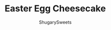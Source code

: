 ---
layout: ../../layouts/MarkdownPostLayout.astro
title: Easter Egg Cheesecake
author: ShugarySweets
pubDate: 2021-03-15
description: "Turn heads with this vibrant Easter Egg Cheesecake at your holiday meal. A no-bake cheesecake is covered in whipped cream frosting and robin&#x27;s egg malt balls. The spring time colors make the creamy homemade cheesecake even better!"
image_url: https://www.shugarysweets.com/wp-content/uploads/2022/03/easter-cheesecake-facebook.jpg
tags: ["Desserts","American"]
calories: 445
protein: 11
carbohydrates: 35
fats: 30
fiber: 1
ingredients: ["1/3 cup salted butter, (melted)","¼ cup granulated sugar","1 ½ cups graham cracker crumbs","3 packages (8 ounce each) cream cheese, softened to room temperature","1 can (14 ounce) sweetened condensed milk","1 teaspoon vanilla extract","1 Tablespoon lemon juice","12 ounce Cool Whip, thawed","2-3 drops gel blue food coloring ","1 ½ cups Robin’s Egg Malt Balls","1 teaspoon unsweetened cocoa powder"]
serves: 8
time: "4 hours 15 minutes"
prepTime: "15 minutes"
instructions: ["Line the bottom of a 9-inch springform pan with parchment paper. Set aside.","In a large bowl combine melted butter, graham cracker crumbs, and granulated sugar. Mix with a fork. ","After its fully mixed, transfer the crumb mixture to the springform pan,  pressing down firmly to form a crust. ","Flatten it against the parchment paper until it’s even. ","Place the crust in the fridge while you make the filling.","In a mixing bowl, beat cream cheese with sweetened milk, vanilla extract, and lemon juice for 3-4 minutes until smooth and fluffy. Fold in Cool Whip with a spatula.","Remove crust from fridge and carefully pour half of the cheesecake filling on top of the crust. ","With a spatula evenly spread it to cover the whole crust.","To make the Blue layer: Combine the remaining half of cheesecake filling with 2-3 drops of blue gel food coloring.","Using a hand mixer whisk together well, until it's fully combined.","Spread evenly on top of the white cheesecake layer. It doesn’t need to fully cover the top.","Place half of your Robin’s Eggs in a ziploc bag. Using a kitchen mallet carefully beat the bag a few times so that you have large pieces of the Robin’s Eggs. Set aside. ","Take a fork and gently dip it in the unsweetened cocoa powder. Then sprinkle speckles of the unsweetened cocoa powder on top of the cheesecake.","Top it with the whole Robin’s Egg Malt Balls, starting at the center and working your way out.","Finally, add the Robin Egg pieces on the top of that - to balance it all out. ","Place it in the fridge for about 4-6 hours, longer is better. You could put it in the fridge overnight at this point as well, just cover loosely with foil or plastic wrap. The longer it stays in the fridge before serving the more solid it will be! ","Remove springform pan right before serving. ENJOY."]
nutrition: ["445 calories","35 grams carbohydrates","203 milligrams cholesterol","30 grams fat","1 grams fiber","11 grams protein","19 grams saturated fat","287 milligrams sodium","25 grams sugar","0 grams trans fat","9 grams unsaturated fat"]
---